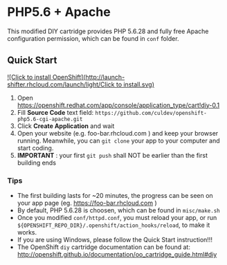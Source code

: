 # PHP5.6 + Apache 

This modified DIY cartridge provides PHP 5.6.28 and fully free Apache configuration permission, which can be found in `conf` folder.

## Quick Start

[![Click to install OpenShift](http://launch-shifter.rhcloud.com/launch/light/Click to install.svg)](https://openshift.redhat.com/app/console/application_type/custom?&cartridges[]=diy-0.1&initial_git_url=https://github.com/culdev/openshift-php5.6-cgi-apache.git&name=php)

1. Open https://openshift.redhat.com/app/console/application_type/cart!diy-0.1 
2. Fill **Source Code** text field: `https://github.com/culdev/openshift-php5.6-cgi-apache.git`
3. Click **Create Application** and wait
4. Open your website (e.g. foo-bar.rhcloud.com ) and keep your browser running. Meanwhile, you can `git clone` your app to your computer and start coding.
5. **IMPORTANT** : your first `git push` shall NOT be earlier than the first building ends

### Tips

* The first building lasts for ~20 minutes, the progress can be seen on your app page (eg. https://foo-bar.rhcloud.com )
* By default, PHP 5.6.28 is choosen, which can be found in `misc/make.sh`
* Once you modified `conf/httpd.conf`, you must reload your app, or run `${OPENSHIFT_REPO_DIR}/.openshift/action_hooks/reload`, to make it works.
* If you are using Windows, please follow the Quick Start instruction!!!
* The OpenShift `diy` cartridge documentation can be found at:
http://openshift.github.io/documentation/oo_cartridge_guide.html#diy
